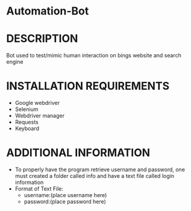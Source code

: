 # Automation-Bot

# DESCRIPTION
  Bot used to test/mimic human interaction on bings website and search engine

# INSTALLATION REQUIREMENTS
  - Google webdriver
  - Selenium
  - Webdriver manager
  - Requests
  - Keyboard

# ADDITIONAL INFORMATION
  - To properly have the program  retrieve username and password, one must created a folder called info and have a text file called login information
  - Format of Text File:
    - username:(place username here)
    - password:(place password here)
